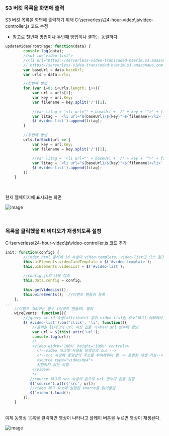 ### S3 버킷 목록을 화면에 출력

S3 버킷 목록을 화면에 출력하기 위해 C:\serverless\24-hour-video\js\video-controller.js 코드 수정<br>
- 참고로 첫번째 방법이나 두번째 방법이나 결과는 동일하다.

```js
updateVideoFrontPage: function(data) {
        console.log(data);
        //<ul id="video-list">
        //<li url="https://serverless-video-transcoded-haerim.s3.amazonaws.com/video_practice/video_practice-1080p.mp4"> 동영상 파일명 </li>
        // https://serverless-video-transcoded-haerim.s3.amazonaws.com : baseUrl , video_practice/video_practice-1080p.mp4 : urls.Key, 동영상 파일명 : urls.Key에서 파일명만 추출
        var baseUrl = data.baseUrl;
        var urls = data.urls;

        //첫번째 방법
        for (var i=0; i<urls.length; i++){
            var url = urls[i];
            var key = url.Key;
            var filename = key.split('/')[1];
            
            //var litag = '<li url="' + baseUrl + '/' + key + '">' + filename + '</li>';
            var litag = `<li url="${baseUrl}/${key}">${filename}</li>`;
            $('#video-list').append(litag);
        }
        
        //두번째 방법
        urls.forEach(url => {
            var key = url.Key;
            var filename = key.split('/')[1];
            
            //var litag = '<li url="' + baseUrl + '/' + key + '">' + filename + '</li>';
            var litag = `<li url="${baseUrl}/${key}">${filename}</li>`;
            $('#video-list').append(litag);
        })
    }
```

<br>

현재 웹페이지에 표시되는 화면

![image](https://user-images.githubusercontent.com/77096463/111556425-e716ab00-87cd-11eb-9d25-2137a4525c26.png)

<br>

### 목록을 클릭했을 때 비디오가 재생되도록 설정

C:\serverless\24-hour-video\js\video-controller.js 코드 추가

```js
init: function(config) {
        //index.html 문서에 id 속성이 video-template, video-list인 요소 참조
        this.uiElements.videoCardTemplate = $('#video-template');
        this.uiElements.videoList = $('#video-list');
        
        //config.js의 내용 참조
        this.data.config = config;
 
        this.getVideoList();
        this.wireEvents();	//이벤트 핸들러 등록
    }, 
...
    //이벤트 처리하는 함수 (이벤트 핸들러) 정의
    wireEvents: function(){
        //jquery => id 속성(attribute) 값이 video-list인 요소(태그) 아래에서 li요소에 click이벤트가 발생하는 경우 수행할 동작 정의
        $('#video-list').on('click', 'li', function(){
            //클릭한 li태그의 url 속성 값을 가져와서 url 변수에 할당
            var url = $(this).attr('url');
            console.log(url);
            /*
            <video width="100%" height="100%" controls>
              <!--video 태그에 사용될 동영상의 소스 -->
              <!--src 속성에 동영상의 주소를 부여해줘야 함 -> 동영상 재생 가능-->
              <source type="video/mp4">
              지원하지 않는 타입
            </video>
            */
           //source 태그의 src 속성의 값으로 url 변수의 값을 설정
           $('source').attr('src', url);
           //video 태그 요소에 설정된 source를 읽어들임
           $('video').load();
        });
    }
```
<br>
이제 동영상 목록을 클릭하면 영상이 나타나고 플레이 버튼을 누르면 영상이 재생된다.

![image](https://user-images.githubusercontent.com/77096463/111557634-62795c00-87d0-11eb-9d8c-1c437551cc58.png)

<br>